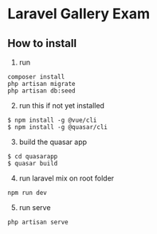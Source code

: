 # Laravel Gallery Exam

## How to install
1. run
```
composer install
php artisan migrate
php artisan db:seed
```
2. run this if not yet installed
```
$ npm install -g @vue/cli
$ npm install -g @quasar/cli
```
3. build the quasar app
```
$ cd quasarapp
$ quasar build
```
4. run laravel mix on root folder
```
npm run dev
```
5. run serve
```
php artisan serve
```